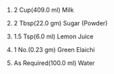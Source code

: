 
1. 2 Cup(409.0 ml) Milk

2. 2 Tbsp(22.0 gm) Sugar (Powder)

3. 1.5 Tsp(6.0 ml) Lemon Juice

4. 1 No.(0.23 gm) Green Elaichi

5. As Required(100.0 ml) Water
